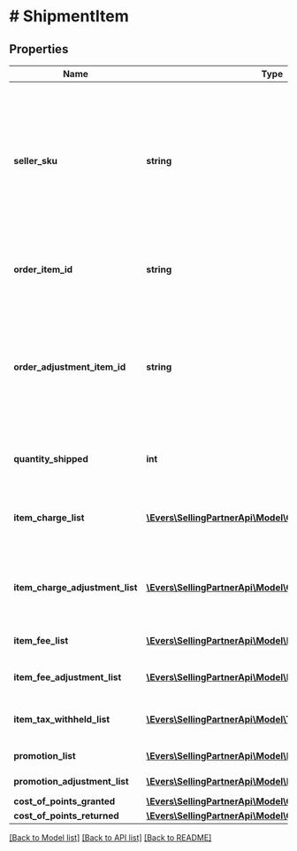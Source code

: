 # # ShipmentItem

## Properties

Name | Type | Description | Notes
------------ | ------------- | ------------- | -------------
**seller_sku** | **string** | The seller SKU of the item. The seller SKU is qualified by the seller&#39;s seller ID, which is included with every call to the Selling Partner API. | [optional]
**order_item_id** | **string** | An Amazon-defined order item identifier. | [optional]
**order_adjustment_item_id** | **string** | An Amazon-defined order adjustment identifier defined for refunds, guarantee claims, and chargeback events. | [optional]
**quantity_shipped** | **int** | The number of items shipped. | [optional]
**item_charge_list** | [**\Evers\SellingPartnerApi\Model\ChargeComponent[]**](ChargeComponent.md) | A list of charge information on the seller&#39;s account. | [optional]
**item_charge_adjustment_list** | [**\Evers\SellingPartnerApi\Model\ChargeComponent[]**](ChargeComponent.md) | A list of charge information on the seller&#39;s account. | [optional]
**item_fee_list** | [**\Evers\SellingPartnerApi\Model\FeeComponent[]**](FeeComponent.md) | A list of fee component information. | [optional]
**item_fee_adjustment_list** | [**\Evers\SellingPartnerApi\Model\FeeComponent[]**](FeeComponent.md) | A list of fee component information. | [optional]
**item_tax_withheld_list** | [**\Evers\SellingPartnerApi\Model\TaxWithheldComponent[]**](TaxWithheldComponent.md) | A list of information about taxes withheld. | [optional]
**promotion_list** | [**\Evers\SellingPartnerApi\Model\Promotion[]**](Promotion.md) | A list of promotions. | [optional]
**promotion_adjustment_list** | [**\Evers\SellingPartnerApi\Model\Promotion[]**](Promotion.md) | A list of promotions. | [optional]
**cost_of_points_granted** | [**\Evers\SellingPartnerApi\Model\Currency**](Currency.md) |  | [optional]
**cost_of_points_returned** | [**\Evers\SellingPartnerApi\Model\Currency**](Currency.md) |  | [optional]

[[Back to Model list]](../../README.md#models) [[Back to API list]](../../README.md#endpoints) [[Back to README]](../../README.md)
